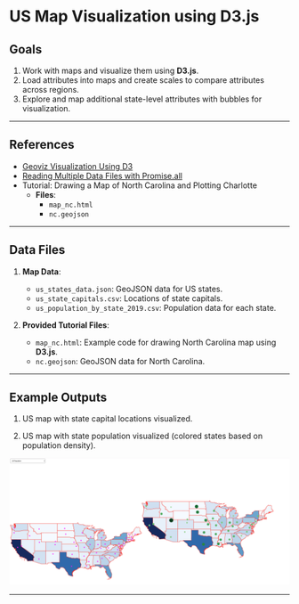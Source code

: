 # US Map Visualization using D3.js

## **Goals**
1. Work with maps and visualize them using **D3.js**.
2. Load attributes into maps and create scales to compare attributes across regions.
3. Explore and map additional state-level attributes with bubbles for visualization.

---

## **References**
- [Geoviz Visualization Using D3](https://d3-graph-gallery.com/)
- [Reading Multiple Data Files with Promise.all](https://developer.mozilla.org/en-US/docs/Web/JavaScript/Reference/Global_Objects/Promise/all)
- Tutorial: Drawing a Map of North Carolina and Plotting Charlotte
  - **Files**:
    - `map_nc.html`
    - `nc.geojson`

---

## **Data Files**
1. **Map Data**:
   - `us_states_data.json`: GeoJSON data for US states.
   - `us_state_capitals.csv`: Locations of state capitals.
   - `us_population_by_state_2019.csv`: Population data for each state.

2. **Provided Tutorial Files**:
   - `map_nc.html`: Example code for drawing North Carolina map using **D3.js**.
   - `nc.geojson`: GeoJSON data for North Carolina.

---

## **Example Outputs**
1. US map with state capital locations visualized.

2. US map with state population visualized (colored states based on population density).

![Output](output.png)

---

